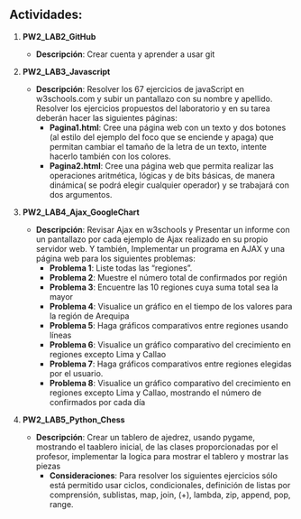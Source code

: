 ## Actividades:
1. **PW2_LAB2_GitHub**
   - **Descripción**: Crear cuenta y aprender a usar git

2. **PW2_LAB3_Javascript**
   - **Descripción**: Resolver los 67 ejercicios de javaScript en w3schools.com y subir un pantallazo con su nombre y apellido. Resolver los ejercicios propuestos del laboratorio y en su tarea deberán hacer las siguientes páginas:
     - **Pagina1.html**: Cree una página web con un texto y dos botones (al estilo del ejemplo del foco que se enciende y apaga) que permitan cambiar el tamaño de la letra de un texto, intente hacerlo también con los colores.
     - **Pagina2.html**: Cree una página web que permita realizar las operaciones aritmética, lógicas y de bits básicas, de manera dinámica( se podrá elegir cualquier operador) y se trabajará con dos argumentos.

3. **PW2_LAB4_Ajax_GoogleChart**
   - **Descripción**: Revisar Ajax en w3schools y Presentar un informe con un pantallazo por cada ejemplo de Ajax realizado en su propio servidor web. Y también, Implementar un programa en AJAX y una página web para los siguientes problemas:
     - **Problema 1**: Liste todas las “regiones”.
     - **Problema 2**: Muestre el número total de confirmados por región
     - **Problema 3**: Encuentre las 10 regiones cuya suma total sea la mayor
     - **Problema 4**: Visualice un gráfico en el tiempo de los valores para la región de Arequipa
     - **Problema 5**: Haga gráficos comparativos entre regiones usando líneas
     - **Problema 6**: Visualice un gráfico comparativo del crecimiento en regiones excepto Lima y Callao
     - **Problema 7**: Haga gráficos comparativos entre regiones elegidas por el usuario.
     - **Problema 8**: Visualice un gráfico comparativo del crecimiento en regiones excepto Lima y Callao, mostrando el número de confirmados por cada día

2. **PW2_LAB5_Python_Chess**
   - **Descripción**: Crear un tablero de ajedrez, usando pygame, mostrando el taablero inicial, de las clases proporcionadas por el profesor, implementar la logica para mostrar el tablero y mostrar las piezas
     - **Consideraciones**: Para resolver los siguientes ejercicios sólo está permitido usar ciclos, condicionales, definición de listas por comprensión, sublistas, map, join, (+), lambda, zip, append, pop, range.
     













